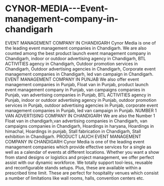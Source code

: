 # CYNOR-MEDIA---Event-management-company-in-chandigarh
EVENT MANAGEMENT COMPANY IN CHANDIGARH Cynor Media is one of the leading event management companies in Chandigarh. We are also counted among the best product launch event management company in Chandigarh, indoor or outdoor advertising agency in Chandigarh, BTL ACTIVITIES agency in Chandigarh, Outdoor promotion services in Chandigarh, Outdoor advertising agencies in Chandigarh, Corporate event management companies in Chandigarh, led van campaign in Chandigarh. EVENT MANAGEMENT COMPANY IN PUNJAB  We also offer event management companies in Punjab, Float van in Punjab, product launch event management company in Punjab, van campaigns companies in Punjab, van advertising companies in Punjab, BTL ACTIVITIES agency in Punjab, indoor or outdoor advertising agency in Punjab, outdoor promotion services in Punjab, outdoor advertising agencies in Punjab, corporate event management companies in Punjab, led van campaign in Punjab. NUMBER 1 VAN ADVERTISING COMPANY IN CHANDIGARH We are also the Number 1 Float van in chandigarh,van advertising companies in Chandigarh, van campaigns companies in Chandigarh, Hoardings in haryana, Hoardings in himachal, Hoardings in punjab, Stall fabrication in Chandigarh, Stall exhibition in Chandigarh. PRODUCT LAUCH EVENT MANAGEMENT COMPANY IN CHANDIGARH Cynor Media is one of the leading event management companies which provide effective services for a single as well as a calendar of events at different locations. Whether you want a show from stand designs or logistics and project management, we offer perfect assist with our dynamic workforce. We totally support tool-less, reusable and reconfigurable stands setups. Plus, these are available within a prescribed time limit. These are perfect for hospitality venues which consist a number of limitations like wall rooms, halls, convention centers etc.
